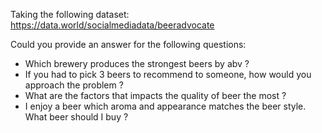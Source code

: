 Taking the following dataset:
https://data.world/socialmediadata/beeradvocate
         
Could you provide an answer for the following questions:
- Which brewery produces the strongest beers by abv ?
- If you had to pick 3 beers to recommend to someone, how would you approach the problem ?
- What are the factors that impacts the quality of beer the most ?
- I enjoy a beer which aroma and appearance matches the beer style. What beer should I buy ?

